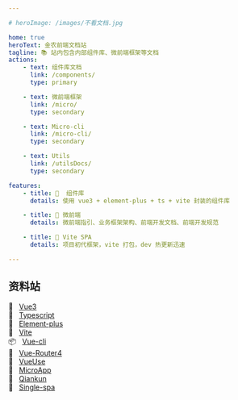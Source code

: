 ```yaml
---

# heroImage: /images/不看文档.jpg

home: true
heroText: 金农前端文档站
tagline: 📚 站内包含内部组件库、微前端框架等文档
actions:
    - text: 组件库文档
      link: /components/
      type: primary

    - text: 微前端框架
      link: /micro/
      type: secondary

    - text: Micro-cli
      link: /micro-cli/
      type: secondary

    - text: Utils
      link: /utilsDocs/
      type: secondary

features:
    - title: 🍡	组件库
      details: 使用 vue3 + element-plus + ts + vite 封装的组件库

    - title: 🏰 微前端
      details: 微前端指引、业务框架架构、前端开发文档、前端开发规范

    - title: 🚀 Vite SPA
      details: 项目初代框架，vite 打包，dev 热更新迅速

---
```


## 资料站

🗻 &nbsp; [Vue3](https://staging-cn.vuejs.org) <br/>
🎠 &nbsp; [Typescript](https://ts.yayujs.com/handbook/TheBasics.html#%E5%9F%BA%E7%A1%80-the-basics) <br/>
💈 &nbsp; [Element-plus](https://element-plus.gitee.io/#/zh-CN/component/installation) <br/>
🚀 &nbsp; [Vite](https://cn.vitejs.dev/) <br/>
📦 &nbsp; [Vue-cli](https://cli.vuejs.org/zh/) <br/>
🎪 &nbsp; [Vue-Router4](https://router.vuejs.org/zh/installation.html) <br/>
💺 &nbsp; [VueUse](https://vueuse.org/core.html) <br/>
🚁 &nbsp; [MicroApp](https://micro-zoe.github.io/micro-app/) <br/>
🚆 &nbsp; [Qiankun](https://qiankun.umijs.org/zh) <br/>
🚂 &nbsp; [Single-spa](https://single-spa.js.org/) <br/>

